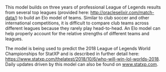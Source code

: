 This model builds on three years of professional League of Legends results from several top leagues (provided here: http://oracleselixir.com/match-data/) to build an Elo model of teams. Similar to club soccer and other international competitions, it is difficult to compare club teams across different leagues because they rarely play head-to-head. An Elo model can help properly account for the relative strengths of different teams and leagues.

The model is being used to predict the 2018 League of Legends World Championships for StatXP and is described in further detail here: https://www.statxp.com/thelatest/2018/10/6/who-will-win-lol-worlds-2018. Daily updates driven by this model can also be found on www.statxp.com.
